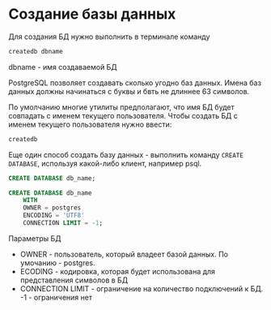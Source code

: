 # Создание базы данных

Для создания БД нужно выполнить в терминале команду

```bash
createdb dbname
```

dbname - имя создаваемой БД

PostgreSQL позволяет создавать сколько угодно баз данных. Имена баз данных должны начинаться с буквы и бвть не длиннее 63 символов.

По умолчанию многие утилиты предполагают, что имя БД будет совпадать с именем текущего пользователя. Чтобы создать БД с именем текущего пользователя нужно ввести:

```bash
createdb
```

Еще один способ создать базу данных - выполнить команду `CREATE DATABASE`, используя какой-либо клиент, например psql.

```sql
CREATE DATABASE db_name;
```

```sql
CREATE DATABASE db_name
    WITH
    OWNER = postgres
    ENCODING = 'UTF8'
    CONNECTION LIMIT = -1;
```

Параметры БД
* OWNER - пользователь, который владеет базой данных. По умочанию - postgres.
* ECODING - кодировка, которая будет использована для представления символов в БД
* CONNECTION LIMIT - ограничение на количество подключений к БД. -1 - ограничения нет

